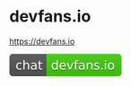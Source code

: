 # devfans.io
https://devfans.io

[![chat on devfans.io](chat-devfans.io-brightgreen.svg)](https://devfans.io/devfansio/devfans.io)

